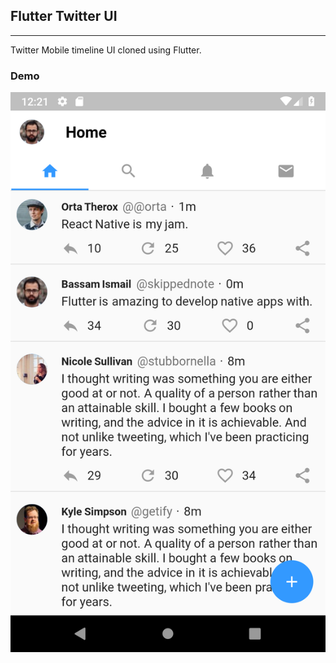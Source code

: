 ## Flutter Twitter UI

---

Twitter Mobile timeline UI cloned using Flutter.

### Demo

![](screenshot.png)
